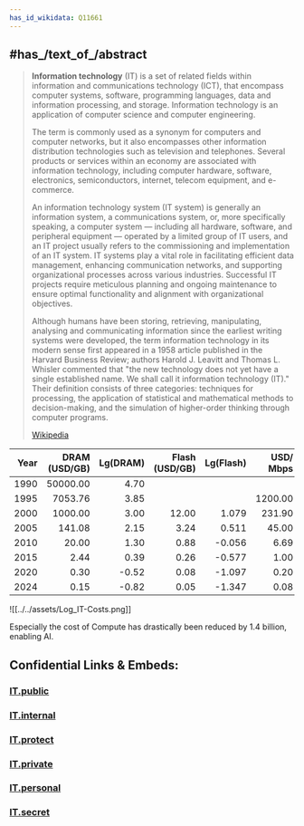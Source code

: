 ```yaml
---
has_id_wikidata: Q11661
---
```



## #has_/text_of_/abstract 

> **Information technology** (IT) is a set of related fields within information and communications technology 
> (ICT), that encompass computer systems, software, programming languages, data 
> and information processing, and storage. 
> Information technology is an application of computer science and computer engineering.
>
> The term is commonly used as a synonym for computers and computer networks, 
> but it also encompasses other information distribution technologies such as television and telephones. 
> Several products or services within an economy are associated with information technology, 
> including computer hardware, software, electronics, semiconductors, internet, telecom equipment, 
> and e-commerce.
>
> An information technology system (IT system) is generally an information system, 
> a communications system, or, more specifically speaking, a computer system —
>  including all hardware, software, and peripheral equipment — operated by a limited group of IT users, 
>  and an IT project usually refers to the commissioning and implementation of an IT system. 
>  IT systems play a vital role in facilitating efficient data management, 
>  enhancing communication networks, and supporting organizational processes across various industries. 
>  Successful IT projects require meticulous planning and ongoing maintenance 
>  to ensure optimal functionality and alignment with organizational objectives.
>
> Although humans have been storing, retrieving, manipulating, analysing 
> and communicating information since the earliest writing systems were developed, 
> the term information technology in its modern sense first appeared in a 1958 article 
> published in the Harvard Business Review; authors Harold J. Leavitt and Thomas L. Whisler commented 
> that "the new technology does not yet have a single established name. 
> We shall call it information technology (IT)." 
> Their definition consists of three categories: techniques for processing, 
> the application of statistical and mathematical methods to decision-making, 
> and the simulation of higher-order thinking through computer programs.
>
> [Wikipedia](https://en.wikipedia.org/wiki/Information%20technology) 


| Year | DRAM  (USD/GB) | Lg(DRAM) | Flash  (USD/GB) | Lg(Flash) | USD/ Mbps | Internet USD / TB | Lg(Internet) |   USD/MFLOP | Lg(MFLOP) |
| ---: | -------------: | -------: | --------------: | --------: | --------: | ----------------: | -----------: | ----------: | --------: |
| 1990 |       50000.00 |     4.70 |                 |           |           |                   |              | 50000000000 |      7.70 |
| 1995 |        7053.76 |     3.85 |                 |           |   1200.00 |         1200000.0 |         6.08 |  7053757000 |      6.85 |
| 2000 |        1000.00 |     3.00 |           12.00 |     1.079 |    231.90 |           97673.2 |         4.99 |  1000000000 |      6.00 |
| 2005 |         141.08 |     2.15 |            3.24 |     0.511 |     45.00 |            8000.0 |         3.90 |    31486880 |      4.50 |
| 2010 |          20.00 |     1.30 |            0.88 |    -0.056 |      6.69 |            1546.0 |         3.19 |     1000000 |      3.00 |
| 2015 |           2.44 |     0.39 |            0.26 |    -0.577 |      1.00 |             300.0 |         2.48 |        9943 |      1.00 |
| 2020 |           0.30 |    -0.52 |            0.08 |    -1.097 |      0.20 |              10.0 |         1.00 |         100 |     -1.00 |
| 2024 |           0.15 |    -0.82 |            0.05 |    -1.347 |      0.08 |               1.5 |         0.18 |          35 |     -1.46 |


![[../../assets/Log_IT-Costs.png]] 

Especially the cost of Compute has drastically been reduced by 1.4 billion, enabling AI. 


## Confidential Links & Embeds: 

### [IT.public](/_public\Technology/IT.public.md) 

### [IT.internal](/_internal\Technology/IT.internal.md) 

### [IT.protect](/_protect\Technology/IT.protect.md) 

### [IT.private](/_private\Technology/IT.private.md) 

### [IT.personal](/_personal\Technology/IT.personal.md) 

### [IT.secret](/_secret\Technology/IT.secret.md)

